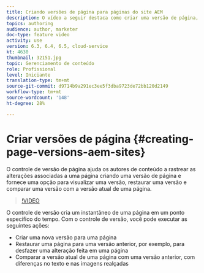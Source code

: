 ```yaml
---
title: Criando versões de página para páginas do site AEM
description: O vídeo a seguir destaca como criar uma versão de página, pré-visualizar, restaurar uma versão de página e comparar a versão da página atual com uma versão de página salva.
topics: authoring
audience: author, marketer
doc-type: feature video
activity: use
version: 6.3, 6.4, 6.5, cloud-service
kt: 4630
thumbnail: 32151.jpg
topic: Gerenciamento de conteúdo
role: Profissional
level: Iniciante
translation-type: tm+mt
source-git-commit: d9714b9a291ec3ee5f3dba9723de72bb120d2149
workflow-type: tm+mt
source-wordcount: '148'
ht-degree: 28%

---
```



# Criar versões de página {#creating-page-versions-aem-sites}

O controle de versão de página ajuda os autores de conteúdo a rastrear as alterações associadas a uma página criando uma versão de página e fornece uma opção para visualizar uma versão, restaurar uma versão e comparar uma versão com a versão atual de uma página.

>[!VIDEO](https://video.tv.adobe.com/v/32151?quality=9&learn=on)

O controle de versão cria um instantâneo de uma página em um ponto específico do tempo. Com o controle de versão, você pode executar as seguintes ações:
* Criar uma nova versão para uma página
* Restaurar uma página para uma versão anterior, por exemplo, para desfazer uma alteração feita em uma página
* Comparar a versão atual de uma página com uma versão anterior, com diferenças no texto e nas imagens realçadas

